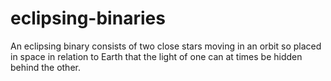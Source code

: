 # eclipsing-binaries
An eclipsing binary consists of two close stars moving in an orbit so placed in space in relation to Earth that the light of one can at times be hidden behind the other.
